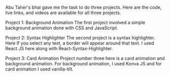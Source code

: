 Abu Taher's bhai gave me the task to do three projects. Here are the code, live links, and videos are available for all three projects.

Project 1: Background Animation
    The first project involved a simple background animation done with CSS and JavaScript.

Project 2: Syntax Highlighter
    The second project is a syntax highlighter. Here If you select any text, a border will appear around that text. I used React JS here along with React-Syntax-Highlighter.

Project 3: Card Animation
    Project number three here is a card animation and background animation. For background animation, I used Konva JS and for card animation I used vanilla-tilt. 
